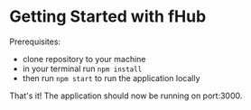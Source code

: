 # Getting Started with fHub

Prerequisites:
* clone repository to your machine
* in your terminal run `npm install`
* then run `npm start` to run the application locally

That's it! The application should now be running on port:3000.
